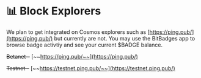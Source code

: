 # 📊 Block Explorers

We plan to get integrated on Cosmos explorers such as [https://ping.pub/](https://ping.pub/) but currently are not. You may use the BitBadges app to browse badge activtiy and see your current $BADGE balance.



~~Betanet -~~ [~~https://ping.pub/~~](https://ping.pub/)

~~Testnet -~~ [~~https://testnet.ping.pub/~~](https://testnet.ping.pub/)
